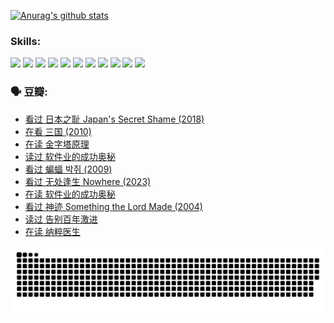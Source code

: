 
[![Anurag's github stats](https://github-readme-stats.vercel.app/api?username=w940853815)](https://github.com/anuraghazra/github-readme-stats)

### Skills:

<code><img height="32" src="https://cdn.jsdelivr.net/npm/simple-icons@v5/icons/python.svg"></code>
<code><img height="32" src="https://cdn.jsdelivr.net/npm/simple-icons@v5/icons/javascript.svg"></code>
<code><img height="32" src="https://cdn.jsdelivr.net/npm/simple-icons@v5/icons/django.svg"></code>
<code><img height="32" src="https://cdn.jsdelivr.net/npm/simple-icons@v5/icons/flask.svg"></code>
<code><img height="32" src="https://cdn.jsdelivr.net/npm/simple-icons@v5/icons/vuetify.svg"></code>
<code><img height="32" src="https://cdn.jsdelivr.net/npm/simple-icons@v5/icons/git.svg"></code>
<code><img height="32" src="https://cdn.jsdelivr.net/npm/simple-icons@v5/icons/docker.svg"></code>
<code><img height="32" src="https://cdn.jsdelivr.net/npm/simple-icons@v5/icons/postgresql.svg"></code>
<code><img height="32" src="https://cdn.jsdelivr.net/npm/simple-icons@v5/icons/elasticsearch.svg"></code>
<code><img height="32" src="https://cdn.jsdelivr.net/npm/simple-icons@v5/icons/macos.svg"></code>
<code><img height="32" src="https://cdn.jsdelivr.net/npm/simple-icons@v5/icons/linux.svg"></code>

### 🗣 豆瓣:

<!-- DOUBAN-ACTIVITIES:START -->
- [看过 日本之耻 Japan's Secret Shame‎ (2018)](https://www.douban.com/people/136069238/status/4431579101/?_i=00777509)
- [在看 三国‎ (2010)](https://www.douban.com/people/136069238/status/4430559482/?_i=00777509)
- [在读 金字塔原理](https://www.douban.com/people/136069238/status/4424812753/?_i=00777509)
- [读过 软件业的成功奥秘](https://www.douban.com/people/136069238/status/4424809958/?_i=00777509)
- [看过 蝙蝠 박쥐‎ (2009)](https://www.douban.com/people/136069238/status/4422787315/?_i=00777509)
- [看过 无处逢生 Nowhere‎ (2023)](https://www.douban.com/people/136069238/status/4416454713/?_i=00777509)
- [在读 软件业的成功奥秘](https://www.douban.com/people/136069238/status/4414815312/?_i=00777509)
- [看过 神迹 Something the Lord Made‎ (2004)](https://www.douban.com/people/136069238/status/4409691983/?_i=00777509)
- [读过 告别百年激进](https://www.douban.com/people/136069238/status/4406414036/?_i=00777509)
- [在读 纳粹医生](https://www.douban.com/people/136069238/status/4406413750/?_i=00777509)
<!-- DOUBAN-ACTIVITIES:END -->


![Snake animation](https://raw.githubusercontent.com/w940853815/w940853815/output/github-contribution-grid-snake.svg)

<!--
**w940853815/w940853815** is a ✨ _special_ ✨ repository because its `README.md` (this file) appears on your GitHub profile.

Here are some ideas to get you started:

- 🔭 I’m currently working on ...
- 🌱 I’m currently learning ...
- 👯 I’m looking to collaborate on ...
- 🤔 I’m looking for help with ...
- 💬 Ask me about ...
- 📫 How to reach me: ...
- 😄 Pronouns: ...
- ⚡ Fun fact: ...
-->
